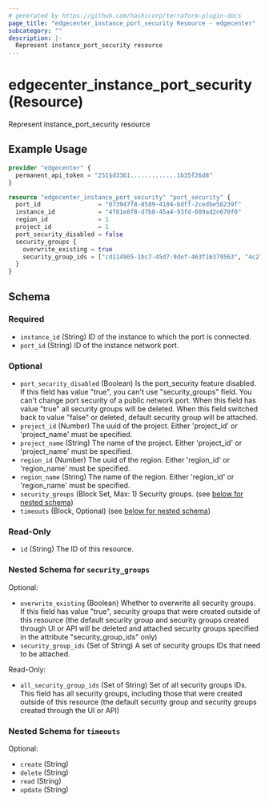 ```yaml
---
# generated by https://github.com/hashicorp/terraform-plugin-docs
page_title: "edgecenter_instance_port_security Resource - edgecenter"
subcategory: ""
description: |-
  Represent instance_port_security resource
---
```


# edgecenter_instance_port_security (Resource)

Represent instance_port_security resource

## Example Usage

```terraform
provider "edgecenter" {
  permanent_api_token = "251$d3361.............1b35f26d8"
}

resource "edgecenter_instance_port_security" "port_security" {
  port_id                = "073947f8-8589-4104-bdff-2cedbe56239f"
  instance_id            = "4f81e8f8-d7b8-45a4-93fd-609ad2n670f0"
  region_id              = 1
  project_id             = 1
  port_security_disabled = false
  security_groups {
    overwrite_existing = true
    security_group_ids = ["cd114905-1bc7-45d7-9def-463f16379563", "4c2fb2a4-8535-474e-aa7f-ac35804de389"]
  }
}
```

<!-- schema generated by tfplugindocs -->
## Schema

### Required

- `instance_id` (String) ID of the instance to which the port is connected.
- `port_id` (String) ID of the instance network port.

### Optional

- `port_security_disabled` (Boolean) Is the port_security feature disabled. If this field has value "true", you can't use "security_groups" field. You can't change port security of a public network port. When this field has value "true" all security groups will be deleted. When this field switched back to value "false" or deleted, default security group will be attached.
- `project_id` (Number) The uuid of the project. Either 'project_id' or 'project_name' must be specified.
- `project_name` (String) The name of the project. Either 'project_id' or 'project_name' must be specified.
- `region_id` (Number) The uuid of the region. Either 'region_id' or 'region_name' must be specified.
- `region_name` (String) The name of the region. Either 'region_id' or 'region_name' must be specified.
- `security_groups` (Block Set, Max: 1) Security groups. (see [below for nested schema](#nestedblock--security_groups))
- `timeouts` (Block, Optional) (see [below for nested schema](#nestedblock--timeouts))

### Read-Only

- `id` (String) The ID of this resource.

<a id="nestedblock--security_groups"></a>
### Nested Schema for `security_groups`

Optional:

- `overwrite_existing` (Boolean) Whether to overwrite all security groups. If this field has value "true", security groups that were created outside of this resource (the default security group and security groups created through UI or API will be deleted and attached security groups specified in the attribute "security_group_ids" only)
- `security_group_ids` (Set of String) A set of security groups IDs that need to be attached.

Read-Only:

- `all_security_group_ids` (Set of String) Set of all security groups IDs. This field has all security groups, including those that were created outside of this resource (the default security group and security groups created through the UI or API)


<a id="nestedblock--timeouts"></a>
### Nested Schema for `timeouts`

Optional:

- `create` (String)
- `delete` (String)
- `read` (String)
- `update` (String)
